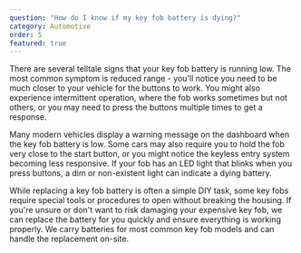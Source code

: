 ```yaml
---
question: "How do I know if my key fob battery is dying?"
category: Automotive
order: 5
featured: true
---
```


There are several telltale signs that your key fob battery is running low. The most common symptom is reduced range - you'll notice you need to be much closer to your vehicle for the buttons to work. You might also experience intermittent operation, where the fob works sometimes but not others, or you may need to press the buttons multiple times to get a response.

Many modern vehicles display a warning message on the dashboard when the key fob battery is low. Some cars may also require you to hold the fob very close to the start button, or you might notice the keyless entry system becoming less responsive. If your fob has an LED light that blinks when you press buttons, a dim or non-existent light can indicate a dying battery.

While replacing a key fob battery is often a simple DIY task, some key fobs require special tools or procedures to open without breaking the housing. If you're unsure or don't want to risk damaging your expensive key fob, we can replace the battery for you quickly and ensure everything is working properly. We carry batteries for most common key fob models and can handle the replacement on-site.
